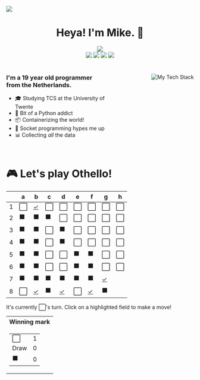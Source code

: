 ![](https://hit.yhype.me/github/profile?user_id=32306794)  <!-- YHYPE hit counter -->
<div align="center">
  <h1>Heya! I'm Mike. 👋</h1>
  
  <img src="https://wakatime.com/badge/user/9555cc8c-3be5-4d08-afde-58be2d556fb0.svg">
  <br>
  <img src="https://img.shields.io/badge/-Wear%20OS-4285F4?style=for-the-badge&logo=wear-os&logoColor=white">
  <img src="https://img.shields.io/badge/Pop!_OS-48B9C7?style=for-the-badge&logo=Pop!_OS&logoColor=white">
  <img src="https://img.shields.io/badge/lineageos-167C80?style=for-the-badge&logo=lineageos&logoColor=white">
  <img src="https://img.shields.io/badge/espressif-E7352C?style=for-the-badge&logo=espressif&logoColor=white">
</div>

<br/>

<div>
  <img align="right" src="https://github-readme-tech-stack.vercel.app/api/cards?title=My%20Favourite%20Technologies&lineHeight=30&lineCount=3&theme=catppuccin_macchiato&hideTitle=true&line1=python,Python,3776AB;nim,Nim,FFE953;javascript,JavaScript,F7DF1E;openjdk,Java,FFFFFF;&line2=podman,Podman,892CA0;nginx,Nginx,009639;linux,Linux,FCC624;wireguard,Wireguard,88171A;&line3=Pop!_OS,Pop!_OS,48B9C7;android,Android,3DDC84;magisk,Magisk,00AF9C;gnome,Gnome,4A86CF;" alt="My Tech Stack" />
  
  <h3 align="left" style="width: 50%">
    I'm a 19 year old programmer from the Netherlands.
  </h3>
  <ul  style="width: 50%">
    <li>🎓️ Studying TCS at the University of Twente</li>
    <li>🐍 Bit of a Python addict</li>
    <li>📦 Containerizing the world!</li>
    <li>🧦 Socket programming hypes me up</li>
    <li>📊 Collecting <i>all</i> the data</li>
  </ul>
</div>

<br>

<div align="left">
  <h1>🎮 Let's play Othello!</h1>
  
<!-- START GAME -->
| |a|b|c|d|e|f|g|h|
|-|-|-|-|-|-|-|-|-|
|1|⬜|[✓](https://github.com/DismissedGuy/dismissedguy/issues/new?title=Othello%7Cmove%7Cb1)|⬜|⬜|⬜|⬜|⬜|⬜|
|2|⬛|⬛|⬛|⬜|⬜|⬜|⬜|⬜|
|3|⬛|⬛|⬜|⬛|⬜|⬜|⬜|⬜|
|4|⬛|⬛|⬜|⬛|⬜|⬜|⬜|⬜|
|5|⬛|⬛|⬜|⬜|⬛|⬛|⬜|⬜|
|6|⬛|⬛|⬜|⬜|⬛|⬛|⬜|⬜|
|7|⬛|⬛|⬛|⬛|⬛|⬛|[✓](https://github.com/DismissedGuy/dismissedguy/issues/new?title=Othello%7Cmove%7Cg7)| |
|8|⬜|[✓](https://github.com/DismissedGuy/dismissedguy/issues/new?title=Othello%7Cmove%7Cb8)|⬛|[✓](https://github.com/DismissedGuy/dismissedguy/issues/new?title=Othello%7Cmove%7Cd8)|⬜|[✓](https://github.com/DismissedGuy/dismissedguy/issues/new?title=Othello%7Cmove%7Cf8)|⬛| |

It's currently ⬜'s turn. Click on a highlighted field to make a move!

<table>
<tr>
<th>Winning mark</th>
</tr><tr>
<td>

<table>
<tr><td>⬜</td><td>1</td></tr>
<tr><td>Draw</td><td>0</td></tr>
<tr><td>⬛</td><td>0</td></tr>
</table>

</td>
</tr>
</table>
